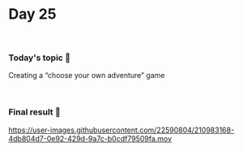 # Day 25

&nbsp;

### Today's topic 🎯
Creating a “choose your own adventure” game

&nbsp;

### Final result 🎉
https://user-images.githubusercontent.com/22590804/210983168-4db804d7-0e92-429d-9a7c-b0cdf79509fa.mov



